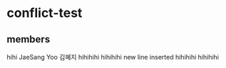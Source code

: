 # conflict-test
## members
hihi
JaeSang Yoo
김혜지
hihihihi
hihihihi
new line inserted
hihihihi
hihihihi
